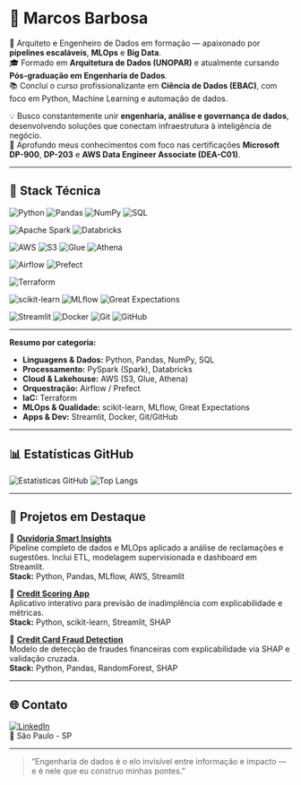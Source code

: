 # 👋 Marcos Barbosa  

🎯 Arquiteto e Engenheiro de Dados em formação — apaixonado por **pipelines escaláveis**, **MLOps** e **Big Data**.  
🎓 Formado em **Arquitetura de Dados (UNOPAR)** e atualmente cursando **Pós-graduação em Engenharia de Dados**.  
📚 Concluí o curso profissionalizante em **Ciência de Dados (EBAC)**, com foco em Python, Machine Learning e automação de dados.  

💡 Busco constantemente unir **engenharia, análise e governança de dados**, desenvolvendo soluções que conectam infraestrutura à inteligência de negócio.  
💼 Aprofundo meus conhecimentos com foco nas certificações **Microsoft DP-900**, **DP-203** e **AWS Data Engineer Associate (DEA-C01)**.

---

## 🧠 Stack Técnica

<!-- Core de dados -->
![Python](https://img.shields.io/badge/Python-3776AB?logo=python&logoColor=white)
![Pandas](https://img.shields.io/badge/Pandas-150458?logo=pandas&logoColor=white)
![NumPy](https://img.shields.io/badge/NumPy-013243?logo=numpy&logoColor=white)
![SQL](https://img.shields.io/badge/SQL-336791?logo=postgresql&logoColor=white)

<!-- Processamento & Big Data -->
![Apache Spark](https://img.shields.io/badge/Apache_Spark-E25A1C?logo=apachespark&logoColor=white)
![Databricks](https://img.shields.io/badge/Databricks-FF3621?logo=databricks&logoColor=white)

<!-- Cloud & Lakehouse -->
![AWS](https://img.shields.io/badge/AWS-232F3E?logo=amazonaws&logoColor=white)
![S3](https://img.shields.io/badge/AWS%20S3-569A31?logo=amazons3&logoColor=white)
![Glue](https://img.shields.io/badge/AWS%20Glue-232F3E?logo=amazonaws&logoColor=white)
![Athena](https://img.shields.io/badge/AWS%20Athena-232F3E?logo=amazonaws&logoColor=white)

<!-- Orquestração -->
![Airflow](https://img.shields.io/badge/Apache_Airflow-017CEE?logo=apacheairflow&logoColor=white)
![Prefect](https://img.shields.io/badge/Prefect-0A1633?logo=prefect&logoColor=white)

<!-- IaC -->
![Terraform](https://img.shields.io/badge/Terraform-844FBA?logo=terraform&logoColor=white)

<!-- MLOps & Qualidade -->
![scikit-learn](https://img.shields.io/badge/scikit--learn-F7931E?logo=scikitlearn&logoColor=white)
![MLflow](https://img.shields.io/badge/MLflow-0194E2?logo=mlflow&logoColor=white)
![Great Expectations](https://img.shields.io/badge/Great%20Expectations-3B3B3B)

<!-- Apps & Dev -->
![Streamlit](https://img.shields.io/badge/Streamlit-FF4B4B?logo=streamlit&logoColor=white)
![Docker](https://img.shields.io/badge/Docker-2496ED?logo=docker&logoColor=white)
![Git](https://img.shields.io/badge/Git-F05032?logo=git&logoColor=white)
![GitHub](https://img.shields.io/badge/GitHub-181717?logo=github&logoColor=white)

---

**Resumo por categoria:**  
- **Linguagens & Dados:** Python, Pandas, NumPy, SQL  
- **Processamento:** PySpark (Spark), Databricks  
- **Cloud & Lakehouse:** AWS (S3, Glue, Athena)  
- **Orquestração:** Airflow / Prefect  
- **IaC:** Terraform  
- **MLOps & Qualidade:** scikit-learn, MLflow, Great Expectations  
- **Apps & Dev:** Streamlit, Docker, Git/GitHub  

---

## 📊 Estatísticas GitHub  

![Estatísticas GitHub](https://github-readme-stats.vercel.app/api?username=Barbo541&show_icons=true&theme=tokyonight)
![Top Langs](https://github-readme-stats.vercel.app/api/top-langs/?username=Barbo541&layout=compact&theme=tokyonight)

---

## 🚀 Projetos em Destaque  

🔹 [**Ouvidoria Smart Insights**](https://github.com/Barbo541/ouvidoria-smart-insights-like)  
Pipeline completo de dados e MLOps aplicado a análise de reclamações e sugestões. Inclui ETL, modelagem supervisionada e dashboard em Streamlit.  
**Stack:** Python, Pandas, MLflow, AWS, Streamlit  

🔹 [**Credit Scoring App**](https://github.com/Barbo541/credit-scoring-app-streamlit)  
Aplicativo interativo para previsão de inadimplência com explicabilidade e métricas.  
**Stack:** Python, scikit-learn, Streamlit, SHAP  

🔹 [**Credit Card Fraud Detection**](https://github.com/Barbo541/Credit-Card-Fraud-Detection)  
Modelo de detecção de fraudes financeiras com explicabilidade via SHAP e validação cruzada.  
**Stack:** Python, Pandas, RandomForest, SHAP  

---

## 🌐 Contato  

[![LinkedIn](https://img.shields.io/badge/LinkedIn-0077B5?logo=linkedin&logoColor=white)](https://www.linkedin.com/in/barbosa-data)  
📍 São Paulo - SP  

---

> “Engenharia de dados é o elo invisível entre informação e impacto — e é nele que eu construo minhas pontes.”

